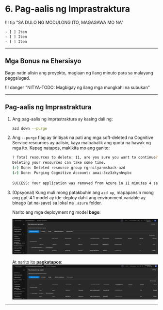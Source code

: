 <!--
CO_OP_TRANSLATOR_METADATA:
{
  "original_hash": "6539a34c770f3ceff282370d72ee74dc",
  "translation_date": "2025-09-24T23:34:54+00:00",
  "source_file": "workshop/docs/instructions/6-Teardown-Infrastructure.md",
  "language_code": "tl"
}
-->
# 6. Pag-aalis ng Imprastraktura

!!! tip "SA DULO NG MODULONG ITO, MAGAGAWA MO NA"

    - [ ] Item
    - [ ] Item
    - [ ] Item

---

## Mga Bonus na Ehersisyo

Bago natin alisin ang proyekto, maglaan ng ilang minuto para sa malayang paggalugad.

!!! danger "NITYA-TODO: Magbigay ng ilang mga mungkahi na subukan"

---

## Pag-aalis ng Imprastraktura

1. Ang pag-aalis ng imprastraktura ay kasing dali ng:
      
      ```bash title="" linenums="0"
      azd down --purge
      ```
1. Ang `--purge` flag ay tinitiyak na pati ang mga soft-deleted na Cognitive Service resources ay aalisin, kaya maibabalik ang quota na hawak ng mga ito. Kapag natapos, makikita mo ang ganito:
      
      ```bash title="" linenums="0"
      ? Total resources to delete: 11, are you sure you want to continue? Yes
      Deleting your resources can take some time.
      (✓) Done: Deleted resource group rg-nitya-mshack-azd
      (✓) Done: Purging Cognitive Account: aoai-3cz3zkynhvpbc

      SUCCESS: Your application was removed from Azure in 11 minutes 4 seconds.
      ```

1. (Opsyonal) Kung muli mong patakbuhin ang `azd up`, mapapansin mong ang gpt-4.1 model ay ide-deploy dahil ang environment variable ay binago (at na-save) sa lokal na `.azure` folder.

      Narito ang mga deployment ng model **bago**:

      ![Initial](../../../../../translated_images/14-deploy-initial.30e4cf1c29b587bc86efd11a0dd0b6ee6bec92ae4425860272179121951bd917.tl.png)

      At narito ito **pagkatapos**:
      ![New](../../../../../translated_images/14-deploy-new.f7f3c355a3cf7299572bca5941cfeec14090237cd3d20310e347f27564089379.tl.png)

---

